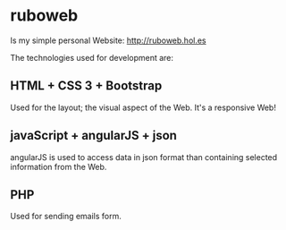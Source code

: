 # ruboweb
Is my simple personal Website: http://ruboweb.hol.es

The technologies used for development are:

## HTML + CSS 3 + Bootstrap
Used for the layout; the visual aspect of the Web. It's a responsive Web!

## javaScript + angularJS + json
angularJS is used to access data in json format than containing selected information from the Web.

## PHP
Used for sending emails form.

